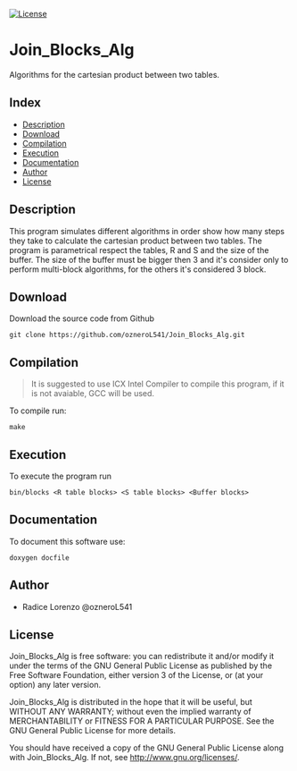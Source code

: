 <a href="https://github.com/ozneroL541/Join_Blocks_Alg/blob/master/LICENSE"><img src="https://img.shields.io/github/license/ozneroL541/Join_Blocks_Alg?color=2b9348" alt="License"/></a>

# Join_Blocks_Alg
Algorithms for the cartesian product between two tables.

## Index
 - [Description](#description)
 - [Download](#download)
 - [Compilation](#compilation)
 - [Execution](#execution)
 - [Documentation](#documentation)
 - [Author](#author)
 - [License](#license)

## Description
This program simulates different algorithms in order show how many steps they take to calculate the cartesian product between two tables.
The program is parametrical respect the tables, R and S and the size of the buffer.
The size of the buffer must be bigger then 3 and it's consider only to perform multi-block algorithms, 
for the others it's considered 3 block.

## Download
Download the source code from Github

    git clone https://github.com/ozneroL541/Join_Blocks_Alg.git

## Compilation
> It is suggested to use ICX Intel Compiler to compile this program, if it is not avaiable, GCC will be used.

To compile run:

    make

## Execution
To execute the program run
```
bin/blocks <R table blocks> <S table blocks> <Buffer blocks>
```


## Documentation
To document this software use:

    doxygen docfile

## Author
- Radice Lorenzo @ozneroL541

## License
Join_Blocks_Alg is free software: you can redistribute it and/or modify it under the terms of the GNU General Public License as published by the Free Software Foundation, either version 3 of the License, or (at your option) any later version.

Join_Blocks_Alg is distributed in the hope that it will be useful, but WITHOUT ANY WARRANTY; without even the implied warranty of MERCHANTABILITY or FITNESS FOR A PARTICULAR PURPOSE. See the GNU General Public License for more details.

You should have received a copy of the GNU General Public License along with Join_Blocks_Alg. If not, see http://www.gnu.org/licenses/.
